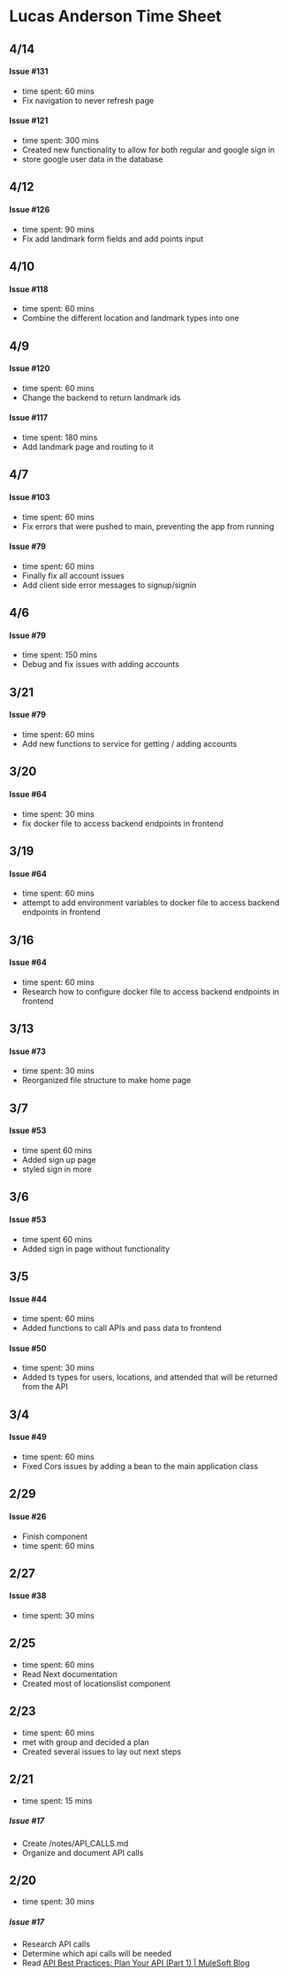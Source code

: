 # Lucas Anderson Time Sheet

## 4/14
#### Issue #131
- time spent: 60 mins
- Fix navigation to never refresh page

#### Issue #121
- time spent: 300 mins
- Created new functionality to allow for both regular and google sign in
- store google user data in the database

## 4/12
#### Issue #126
- time spent: 90 mins
- Fix add landmark form fields and add points input

## 4/10
#### Issue #118
- time spent: 60 mins
- Combine the different location and landmark types into one

## 4/9
#### Issue #120
- time spent: 60 mins
- Change the backend to return landmark ids
#### Issue #117
- time spent: 180 mins
- Add landmark page and routing to it

## 4/7
#### Issue #103
- time spent: 60 mins
- Fix errors that were pushed to main, preventing the app from running
#### Issue #79
- time spent: 60 mins
- Finally fix all account issues
- Add client side error messages to signup/signin

## 4/6
#### Issue #79
- time spent: 150 mins
- Debug and fix issues with adding accounts

## 3/21
#### Issue #79
- time spent: 60 mins
- Add new functions to service for getting / adding accounts

## 3/20
#### Issue #64
- time spent: 30 mins
- fix docker file to access backend endpoints in frontend

## 3/19
#### Issue #64
- time spent: 60 mins
- attempt to add environment variables to docker file to access backend endpoints in frontend
## 3/16
#### Issue #64
- time spent: 60 mins
- Research how to configure docker file to access backend endpoints in frontend

## 3/13
#### Issue #73
- time spent: 30 mins
- Reorganized file structure to make home page

## 3/7
#### Issue #53
- time spent 60 mins
- Added sign up page
- styled sign in more

## 3/6
#### Issue #53
- time spent 60 mins
- Added sign in page without functionality

## 3/5
#### Issue #44
- time spent: 60 mins
- Added functions to call APIs and pass data to frontend

#### Issue #50
- time spent: 30 mins
- Added ts types for users, locations, and attended that will be returned from the API

## 3/4
#### Issue #49
- time spent: 60 mins
- Fixed Cors issues by adding a bean to the main application class

## 2/29
#### Issue #26
- Finish component
- time spent: 60 mins

## 2/27
#### Issue #38
- time spent: 30 mins

## 2/25
- time spent: 60 mins
- Read Next documentation
- Created most of locationslist component

## 2/23
- time spent: 60 mins
- met with group and decided a plan
- Created several issues to lay out next steps

## 2/21
- time spent: 15 mins
##### Issue #17
- Create /notes/API_CALLS.md
- Organize and document API calls

## 2/20
- time spent: 30 mins
##### Issue #17
- Research API calls
- Determine which api calls will be needed
- Read [API Best Practices: Plan Your API (Part 1) | MuleSoft Blog](https://blogs.mulesoft.com/dev-guides/api-design/api-best-practices-series-plan/)
